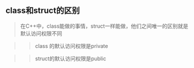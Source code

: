 ## class和struct的区别

>在C++中，class能做的事情，struct一样能做，他们之间唯一的区别就是默认访问权限不同

>>class 的默认访问权限是private

>>struct的默认访问权限是public